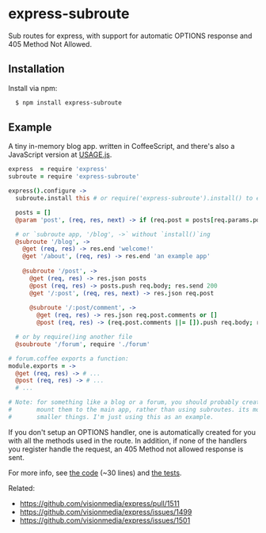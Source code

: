 # express-subroute

Sub routes for express, with support for automatic OPTIONS response and 405
Method Not Allowed.

## Installation

Install via npm:

```bash
  $ npm install express-subroute
```

## Example
A tiny in-memory blog app. written in CoffeeScript, and there's also a JavaScript version
at [USAGE.js](https://github.com/shesek/express-subroute/blob/master/USAGE.js).

```coffee
express  = require 'express'
subroute = require 'express-subroute'

express().configure ->
  subroute.install this # or require('express-subroute').install() to enable globally

  posts = []
  @param 'post', (req, res, next) -> if (req.post = posts[req.params.post])? then do next else res.send 404

  # or `subroute app, '/blog', ->` without `install()`ing
  @subroute '/blog', ->
    @get (req, res) -> res.end 'welcome!'
    @get '/about', (req, res) -> res.end 'an example app'
    
    @subroute '/post', ->
      @get (req, res) -> res.json posts
      @post (req, res) -> posts.push req.body; res.send 200
      @get '/:post', (req, res, next) -> res.json req.post
 
      @subroute '/:post/comment', ->
        @get (req, res) -> res.json req.post.comments or []
        @post (req, res) -> (req.post.comments ||= []).push req.body; res.send 200

  # or by require()ing another file
  @soubroute '/forum', require './forum'

# forum.coffee exports a function:
module.exports = ->
  @get (req, res) -> # ...
  @post (req, res) -> # ...
  # ...

# Note: for something like a blog or a forum, you should probably create sub-apps and
#       mount them to the main app, rather than using subroutes. its more suitable for
#       smaller things. I'm just using this as an example.
```

If you don't setup an OPTIONS handler, one is automatically created for you
with all the methods used in the route. In addition, if none of the handlers
you register handle the request, an 405 Method not allowed response is sent.

For more info, see [the code](https://github.com/shesek/express-subroute/blob/master/index.coffee) (~30 lines) and [the tests](https://github.com/shesek/express-subroute/blob/master/test.coffee).

Related:

- https://github.com/visionmedia/express/pull/1511
- https://github.com/visionmedia/express/issues/1499
- https://github.com/visionmedia/express/issues/1501

